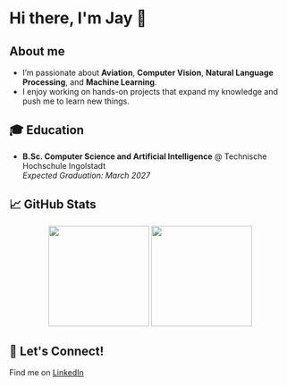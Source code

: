 # Hi there, I'm Jay 👋

## About me
- I’m passionate about **Aviation**, **Computer Vision**, **Natural Language Processing**, and **Machine Learning**.  
- I enjoy working on hands-on projects that expand my knowledge and push me to learn new things.  


## 🎓 Education
- **B.Sc. Computer Science and Artificial Intelligence** @ Technische Hochschule Ingolstadt  
    _Expected Graduation: March 2027_


## 📈 GitHub Stats

<div align="center">
    <img height=180px src='https://github-readme-stats.vercel.app/api?username=jdai01&show_icons=true&theme=github_dark_dimmed&rank_icon=github'>
    <img height=180px src='https://github-readme-stats.vercel.app/api/top-langs/?username=jdai01&layout=compact&langs_count=8&theme=github_dark_dimmed'>
</div>


## 🤝 Let's Connect! 

Find me on [LinkedIn](https://www.linkedin.com/in/jiahui-dai/)  
